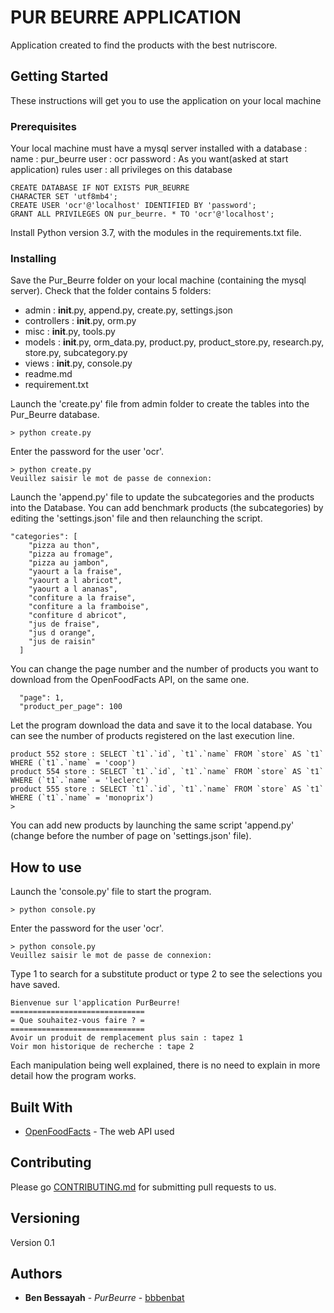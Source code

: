 # PUR BEURRE  APPLICATION

Application created to find the products with the best nutriscore.

## Getting Started

These instructions will get you to use the application on your local machine

### Prerequisites

Your local machine must have a mysql server installed with a database :
name : pur_beurre
user : ocr
password : As you want(asked at start application)
rules user : all privileges on this database

```
CREATE DATABASE IF NOT EXISTS PUR_BEURRE
CHARACTER SET 'utf8mb4';
CREATE USER 'ocr'@'localhost' IDENTIFIED BY 'password';
GRANT ALL PRIVILEGES ON pur_beurre. * TO 'ocr'@'localhost';
```
Install Python version 3.7, with the modules in the requirements.txt file.

### Installing

Save the Pur_Beurre folder on your local machine (containing the mysql server).
Check that the folder contains 5 folders:
- admin : 
    __init__.py,
    append.py,
    create.py,
    settings.json
- controllers : 
    __init__.py,
    orm.py
- misc :
    __init__.py,
    tools.py
- models :
    __init__.py,
    orm_data.py,
    product.py,
    product_store.py,
    research.py,
    store.py,
    subcategory.py
- views :
    __init__.py,
    console.py
- readme.md
- requirement.txt

Launch the 'create.py' file from admin folder to create the tables into the Pur_Beurre database.

```
> python create.py
```
Enter the password for the user 'ocr'.
```
> python create.py
Veuillez saisir le mot de passe de connexion:
```

Launch the 'append.py' file to update the subcategories and the products into the Database. 
You can add benchmark products (the subcategories) by editing the 'settings.json' file and then relaunching the script.

```
"categories": [
    "pizza au thon",
    "pizza au fromage",
    "pizza au jambon",
    "yaourt a la fraise",
    "yaourt a l abricot",
    "yaourt a l ananas",
    "confiture a la fraise",
    "confiture a la framboise",
    "confiture d abricot",
    "jus de fraise",
    "jus d orange",
    "jus de raisin"
  ]
```

You can change the page number and the number of products you want to download from the OpenFoodFacts API,
 on the same one.

```
  "page": 1,
  "product_per_page": 100
```

Let the program download the data and save it to the local database.
You can see the number of products registered on the last execution line.
```
product 552 store : SELECT `t1`.`id`, `t1`.`name` FROM `store` AS `t1` WHERE (`t1`.`name` = 'coop')
product 554 store : SELECT `t1`.`id`, `t1`.`name` FROM `store` AS `t1` WHERE (`t1`.`name` = 'leclerc')
product 555 store : SELECT `t1`.`id`, `t1`.`name` FROM `store` AS `t1` WHERE (`t1`.`name` = 'monoprix')
>
```
You can add new products by launching the same script 'append.py' (change before the number of page on 
'settings.json' file).

## How to use

Launch the 'console.py' file to start the program.

```
> python console.py
```
Enter the password for the user 'ocr'.
```
> python console.py
Veuillez saisir le mot de passe de connexion:
```
Type 1 to search for a substitute product or type 2 to see the selections you have saved.
```
Bienvenue sur l'application PurBeurre!
==============================
= Que souhaitez-vous faire ? =
==============================
Avoir un produit de remplacement plus sain : tapez 1
Voir mon historique de recherche : tape 2
```

Each manipulation being well explained, there is no need to explain in more detail how the program works.

## Built With

* [OpenFoodFacts](https://wiki.openfoodfacts.org/) - The web API used

## Contributing

Please go [CONTRIBUTING.md](https://github.com/bbbenbat/Projet_5_Pur_Beurre/pulls) for submitting pull requests to us.

## Versioning

Version 0.1

## Authors

* **Ben Bessayah** - *PurBeurre* - [bbbenbat](https://github.com/bbbenbat)




